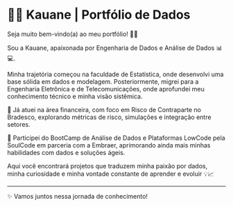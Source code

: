 # 👩‍💻 Kauane | Portfólio de Dados

Seja muito bem-vindo(a) ao meu portfólio! 👋✨

Sou a Kauane, apaixonada por Engenharia de Dados e Análise de Dados 📊💻.

Minha trajetória começou na faculdade de Estatística, onde desenvolvi uma base sólida em dados e modelagem. Posteriormente, migrei para a Engenharia Eletrônica e de Telecomunicações, onde aprofundei meu conhecimento técnico e minha visão sistêmica.

🎯 Já atuei na área financeira, com foco em Risco de Contraparte no Bradesco, explorando métricas de risco, simulações e integração entre setores.

🚀 Participei do BootCamp de Análise de Dados e Plataformas LowCode pela SoulCode em parceria com a Embraer, aprimorando ainda mais minhas habilidades com dados e soluções ágeis.

Aqui você encontrará projetos que traduzem minha paixão por dados, minha curiosidade e minha vontade constante de aprender e evoluir 💡📈

---

✨ Vamos juntos nessa jornada de conhecimento!



